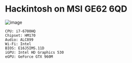 # Hackintosh on MSI GE62 6QD
![image](https://user-images.githubusercontent.com/34858695/188267198-d6a4e1c0-6501-4d63-adc0-353efa7cc380.png)

    CPU: i7-6700HQ
    Chipset: HM170
    Audio: ALC899
    Wi-Fi: Intel
    BIOS: E16J5IMS.11D
    iGPU: Intel HD Graphics 530
    eGPU: GeForce GTX 960M
